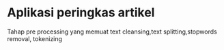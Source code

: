 # Aplikasi peringkas artikel

Tahap pre processing yang memuat
text cleansing,text splitting,stopwords removal, tokenizing


